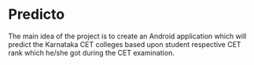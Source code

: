 # Predicto
The main idea of the project is to create an Android application which will predict the Karnataka CET colleges based upon student respective CET rank which he/she got during the CET examination.
